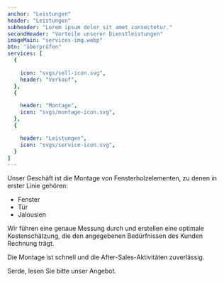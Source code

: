 ```yaml
---
anchor: "Leistungen"
header: "Leistungen"
subheader: "Lorem ipsum dolor sit amet consectetur."
secondHeader: "Vorteile unserer Dienstleistungen"
imageMain: "services-img.webp"
btn: "überprüfen"
services: [
  {

    icon: "svgs/sell-icon.svg",
    header: "Verkauf",
  },
  {

    header: "Montage",
    icon: "svgs/montage-icon.svg",
  },
  {

    header: "Leistungen",
    icon: "svgs/service-icon.svg",
  }
]
---
```


Unser Geschäft ist die Montage von Fensterholzelementen, zu denen in erster Linie gehören:

* Fenster
* Tür
* Jalousien

Wir führen eine genaue Messung durch und erstellen eine optimale Kostenschätzung, die den angegebenen Bedürfnissen des Kunden Rechnung trägt.

Die Montage ist schnell und die After-Sales-Aktivitäten zuverlässig.

<span class="span-dark">Serde, lesen Sie bitte unser Angebot.</span>